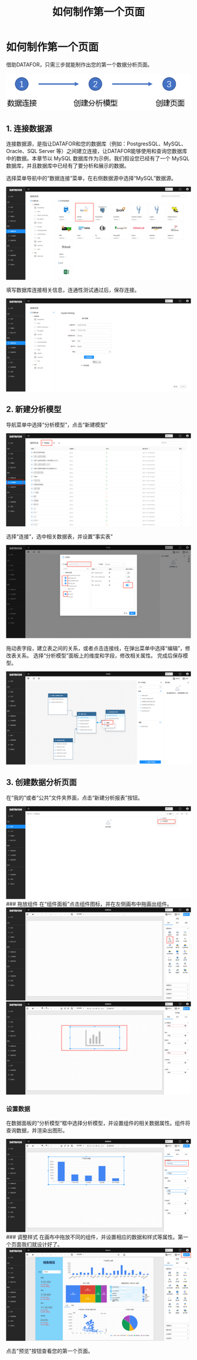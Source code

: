 ﻿---
id: ksrm-rhzzdygym
title: 如何制作第一个页面
sidebar_position: 2
---
# 如何制作第一个页面

借助DATAFOR，只需三步就能制作出您的第一个数据分析页面。

<div align="left"><img src="../../../../../static/img/en/datafor/start/image-20220207173055890.png"   /> </div>

## 1.  连接数据源

连接数据源，是指让DATAFOR和您的数据库（例如：PostgresSQL、MySQL、Oracle、SQL Server 等）之间建立连接，让DATAFOR能够使用和查询您数据库中的数据。本章节以 MySQL 数据库作为示例，我们假设您已经有了一个 MySQL 数据库，并且数据库中已经有了要分析和展示的数据。

选择菜单导航中的“数据连接”菜单，在右侧数据源中选择“MySQL”数据源。
<div align="left"><img src="../../../../../static/img/en/datafor/start/image-20220206120111896.png"   /> </div>

填写数据库连接相关信息，连通性测试通过后，保存连接。

<div align="left"><img src="../../../../../static/img/en/datafor/start/image-20220206120538364.png"   /> </div>

## 2. 新建分析模型

导航菜单中选择“分析模型”，点击“新建模型”

<div align="left"><img src="../../../../../static/img/en/datafor/start/image-20220206120803465.png"   /> </div>

选择“连接”，选中相关数据表，并设置“事实表”

<div align="left"><img src="../../../../../static/img/en/datafor/start/image-20220206121005302.png"   /> </div>

拖动表字段，建立表之间的关系，或者点击连接线，在弹出菜单中选择“编辑”，修改表关系。
选择“分析模型”面板上的维度和字段，修改相关属性。
完成后保存模型。

<div align="left"><img src="../../../../../static/img/en/datafor/start/image-20220206121230244.png"   /> </div>

## 3. 创建数据分析页面

在“我的”或者“公共”文件夹界面，点击“新建分析报表”按钮。

<div align="left"><img src="../../../../../static/img/en/datafor/start/image-20220206125552494.png"   /> </div>
### 拖放组件
在“组件面板”点击组件图标，并在左侧画布中拖画出组件。

<div align="left"><img src="../../../../../static/img/en/datafor/start/image-20220206125921521.png"   /> </div>

<div align="left"><img src="../../../../../static/img/en/datafor/start/image-20220206130050523.png"   /> </div>

### 设置数据
在数据面板的“分析模型”框中选择分析模型，并设置组件的相关数据属性。组件将查询数据，并渲染出图形。

<div align="left"><img src="../../../../../static/img/en/datafor/start/image-20220206125810533.png"   /> </div>
### 调整样式
在画布中拖放不同的组件，并设置相应的数据和样式等属性。第一个页面我们就设计好了。

<div align="left"><img src="../../../../../static/img/en/datafor/start/image-20220206130447534.png"   /> </div>

点击"预览"按钮查看您的第一个页面。
